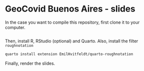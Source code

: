 # GeoCovid Buenos Aires - slides

In the case you want to compile this repository, 
first clone it to your computer.

```bash

```

Then, install R, RStudio (optional) and Quarto.
Also, install the filter `roughnotation`

```bash
quarto install extension EmilHvitfeldt/quarto-roughnotation
```

Finally, render the slides.

